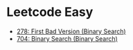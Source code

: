 # Leetcode Easy

- [278: First Bad Version (Binary Search)](278.py)
- [704: Binary Search (Binary Search)](704.py)
